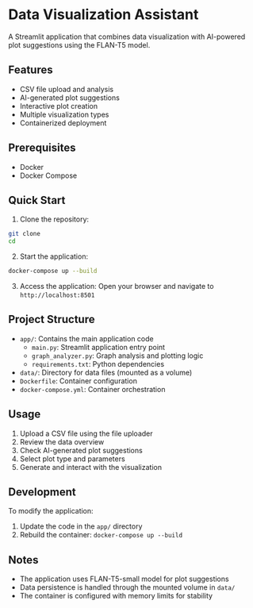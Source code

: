 # Data Visualization Assistant

A Streamlit application that combines data visualization with AI-powered plot suggestions using the FLAN-T5 model.

## Features
- CSV file upload and analysis
- AI-generated plot suggestions
- Interactive plot creation
- Multiple visualization types
- Containerized deployment

## Prerequisites
- Docker
- Docker Compose

## Quick Start

1. Clone the repository:
```bash
git clone 
cd 
```

2. Start the application:
```bash
docker-compose up --build
```

3. Access the application:
Open your browser and navigate to `http://localhost:8501`

## Project Structure
- `app/`: Contains the main application code
  - `main.py`: Streamlit application entry point
  - `graph_analyzer.py`: Graph analysis and plotting logic
  - `requirements.txt`: Python dependencies
- `data/`: Directory for data files (mounted as a volume)
- `Dockerfile`: Container configuration
- `docker-compose.yml`: Container orchestration

## Usage
1. Upload a CSV file using the file uploader
2. Review the data overview
3. Check AI-generated plot suggestions
4. Select plot type and parameters
5. Generate and interact with the visualization

## Development
To modify the application:
1. Update the code in the `app/` directory
2. Rebuild the container: `docker-compose up --build`

## Notes
- The application uses FLAN-T5-small model for plot suggestions
- Data persistence is handled through the mounted volume in `data/`
- The container is configured with memory limits for stability
